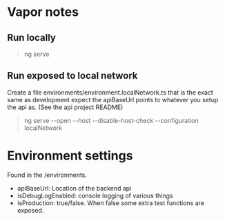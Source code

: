 # Vapor notes

## Run locally

> ng serve

## Run exposed to local network

Create a file environments/environment.localNetwork.ts that is the exact same as development expect the apiBaseUrl points to
whatever you setup the api as. (See the api project README)

> ng serve --open --host <your local ip> --disable-host-check --configuration localNetwork

# Environment settings
Found in the /environments.

- apiBaseUrl: Location of the backend api
- isDebugLogEnabled: console logging of various things
- isProduction: true/false. When false some extra test functions are exposed.